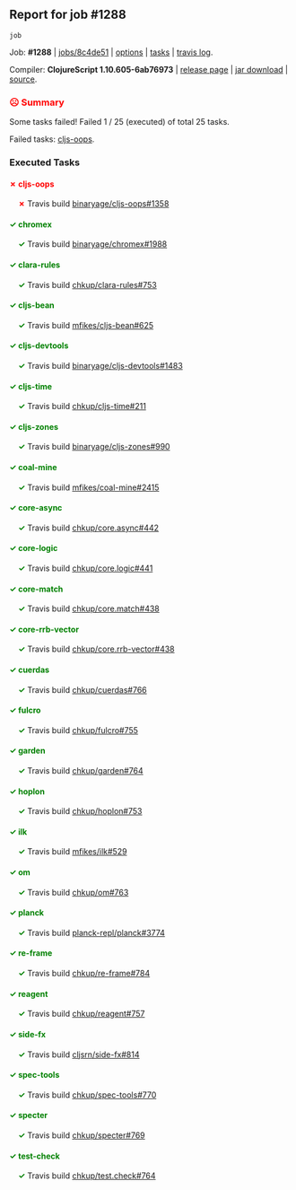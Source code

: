 ## Report for job #1288
```
job
```


Job: **#1288** | [jobs/8c4de51](https://github.com/cljs-oss/canary/commit/8c4de510e80cb99adcc16813c261b8cfbebd2dd6) | [options](options.edn) | [tasks](tasks.edn) | [travis log](https://travis-ci.org/cljs-oss/canary/builds/651072412).

Compiler: **ClojureScript 1.10.605-6ab76973** | [release page](https://github.com/cljs-oss/canary/releases/tag/r1.10.605-6ab76973) | [jar download](https://github.com/cljs-oss/canary/releases/download/r1.10.605-6ab76973/clojurescript-1.10.605-6ab76973.jar) | [source](https://github.com/clojure/clojurescript/commit/6ab76973ab31033b2307f88a2ebc5ad9ebd5cf3e).

### <b style='color:red'>☹ Summary</b>

Some tasks failed! Failed 1 / 25 (executed) of total 25 tasks.

Failed tasks: [cljs-oops](#-cljs-oops).

### Executed Tasks

#### <b style='color:red'>&#x2717; cljs-oops</b>
&nbsp;&nbsp;&nbsp;&nbsp;<b style='color:red'>&#x2717;</b> Travis build [binaryage/cljs-oops#1358](https://travis-ci.org/binaryage/cljs-oops/builds/651073033)<br>

#### <b style='color:green'>&#x2713; chromex</b>
&nbsp;&nbsp;&nbsp;&nbsp;<b style='color:green'>&#x2713;</b> Travis build [binaryage/chromex#1988](https://travis-ci.org/binaryage/chromex/builds/651073013)<br>

#### <b style='color:green'>&#x2713; clara-rules</b>
&nbsp;&nbsp;&nbsp;&nbsp;<b style='color:green'>&#x2713;</b> Travis build [chkup/clara-rules#753](https://travis-ci.org/chkup/clara-rules/builds/651073015)<br>

#### <b style='color:green'>&#x2713; cljs-bean</b>
&nbsp;&nbsp;&nbsp;&nbsp;<b style='color:green'>&#x2713;</b> Travis build [mfikes/cljs-bean#625](https://travis-ci.org/mfikes/cljs-bean/builds/651073017)<br>

#### <b style='color:green'>&#x2713; cljs-devtools</b>
&nbsp;&nbsp;&nbsp;&nbsp;<b style='color:green'>&#x2713;</b> Travis build [binaryage/cljs-devtools#1483](https://travis-ci.org/binaryage/cljs-devtools/builds/651073021)<br>

#### <b style='color:green'>&#x2713; cljs-time</b>
&nbsp;&nbsp;&nbsp;&nbsp;<b style='color:green'>&#x2713;</b> Travis build [chkup/cljs-time#211](https://travis-ci.org/chkup/cljs-time/builds/651073037)<br>

#### <b style='color:green'>&#x2713; cljs-zones</b>
&nbsp;&nbsp;&nbsp;&nbsp;<b style='color:green'>&#x2713;</b> Travis build [binaryage/cljs-zones#990](https://travis-ci.org/binaryage/cljs-zones/builds/651073048)<br>

#### <b style='color:green'>&#x2713; coal-mine</b>
&nbsp;&nbsp;&nbsp;&nbsp;<b style='color:green'>&#x2713;</b> Travis build [mfikes/coal-mine#2415](https://travis-ci.org/mfikes/coal-mine/builds/651073050)<br>

#### <b style='color:green'>&#x2713; core-async</b>
&nbsp;&nbsp;&nbsp;&nbsp;<b style='color:green'>&#x2713;</b> Travis build [chkup/core.async#442](https://travis-ci.org/chkup/core.async/builds/651073056)<br>

#### <b style='color:green'>&#x2713; core-logic</b>
&nbsp;&nbsp;&nbsp;&nbsp;<b style='color:green'>&#x2713;</b> Travis build [chkup/core.logic#441](https://travis-ci.org/chkup/core.logic/builds/651073060)<br>

#### <b style='color:green'>&#x2713; core-match</b>
&nbsp;&nbsp;&nbsp;&nbsp;<b style='color:green'>&#x2713;</b> Travis build [chkup/core.match#438](https://travis-ci.org/chkup/core.match/builds/651073062)<br>

#### <b style='color:green'>&#x2713; core-rrb-vector</b>
&nbsp;&nbsp;&nbsp;&nbsp;<b style='color:green'>&#x2713;</b> Travis build [chkup/core.rrb-vector#438](https://travis-ci.org/chkup/core.rrb-vector/builds/651073064)<br>

#### <b style='color:green'>&#x2713; cuerdas</b>
&nbsp;&nbsp;&nbsp;&nbsp;<b style='color:green'>&#x2713;</b> Travis build [chkup/cuerdas#766](https://travis-ci.org/chkup/cuerdas/builds/651073068)<br>

#### <b style='color:green'>&#x2713; fulcro</b>
&nbsp;&nbsp;&nbsp;&nbsp;<b style='color:green'>&#x2713;</b> Travis build [chkup/fulcro#755](https://travis-ci.org/chkup/fulcro/builds/651073224)<br>

#### <b style='color:green'>&#x2713; garden</b>
&nbsp;&nbsp;&nbsp;&nbsp;<b style='color:green'>&#x2713;</b> Travis build [chkup/garden#764](https://travis-ci.org/chkup/garden/builds/651073168)<br>

#### <b style='color:green'>&#x2713; hoplon</b>
&nbsp;&nbsp;&nbsp;&nbsp;<b style='color:green'>&#x2713;</b> Travis build [chkup/hoplon#753](https://travis-ci.org/chkup/hoplon/builds/651073090)<br>

#### <b style='color:green'>&#x2713; ilk</b>
&nbsp;&nbsp;&nbsp;&nbsp;<b style='color:green'>&#x2713;</b> Travis build [mfikes/ilk#529](https://travis-ci.org/mfikes/ilk/builds/651073070)<br>

#### <b style='color:green'>&#x2713; om</b>
&nbsp;&nbsp;&nbsp;&nbsp;<b style='color:green'>&#x2713;</b> Travis build [chkup/om#763](https://travis-ci.org/chkup/om/builds/651073197)<br>

#### <b style='color:green'>&#x2713; planck</b>
&nbsp;&nbsp;&nbsp;&nbsp;<b style='color:green'>&#x2713;</b> Travis build [planck-repl/planck#3774](https://travis-ci.org/planck-repl/planck/builds/651073203)<br>

#### <b style='color:green'>&#x2713; re-frame</b>
&nbsp;&nbsp;&nbsp;&nbsp;<b style='color:green'>&#x2713;</b> Travis build [chkup/re-frame#784](https://travis-ci.org/chkup/re-frame/builds/651073218)<br>

#### <b style='color:green'>&#x2713; reagent</b>
&nbsp;&nbsp;&nbsp;&nbsp;<b style='color:green'>&#x2713;</b> Travis build [chkup/reagent#757](https://travis-ci.org/chkup/reagent/builds/651073148)<br>

#### <b style='color:green'>&#x2713; side-fx</b>
&nbsp;&nbsp;&nbsp;&nbsp;<b style='color:green'>&#x2713;</b> Travis build [cljsrn/side-fx#814](https://travis-ci.org/cljsrn/side-fx/builds/651073178)<br>

#### <b style='color:green'>&#x2713; spec-tools</b>
&nbsp;&nbsp;&nbsp;&nbsp;<b style='color:green'>&#x2713;</b> Travis build [chkup/spec-tools#770](https://travis-ci.org/chkup/spec-tools/builds/651073188)<br>

#### <b style='color:green'>&#x2713; specter</b>
&nbsp;&nbsp;&nbsp;&nbsp;<b style='color:green'>&#x2713;</b> Travis build [chkup/specter#769](https://travis-ci.org/chkup/specter/builds/651073260)<br>

#### <b style='color:green'>&#x2713; test-check</b>
&nbsp;&nbsp;&nbsp;&nbsp;<b style='color:green'>&#x2713;</b> Travis build [chkup/test.check#764](https://travis-ci.org/chkup/test.check/builds/651073248)<br>